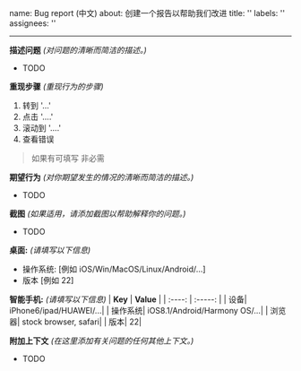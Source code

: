 name: Bug report (中文)
about: 创建一个报告以帮助我们改进
title: ''
labels: ''
assignees: ''

---

**描述问题** _(对问题的清晰而简洁的描述。)_
 - TODO

**重现步骤** _(重现行为的步骤)_

1. 转到 '...'
2. 点击 '....'
3. 滚动到 '....'
4. 查看错误

> 如果有可填写 非必需

**期望行为** _(对你期望发生的情况的清晰而简洁的描述。)_
 - TODO

**截图** _(如果适用，请添加截图以帮助解释你的问题。)_
 - TODO

**桌面:** _(请填写以下信息)_
 - 操作系统: [例如 iOS/Win/MacOS/Linux/Android/...]
 - 版本 [例如 22]

**智能手机:** _(请填写以下信息)_
| **Key** | **Value**                                                                      |
| :----: | :-----: |
| 设备|      iPhone6/ipad/HUAWEI/...|
| 操作系统|  iOS8.1/Android/Harmony OS/...|
| 浏览器|    stock browser, safari|
| 版本|      22|

**附加上下文** _(在这里添加有关问题的任何其他上下文。)_
 - TODO
